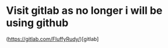 <!--[![Top Langs](https://github-readme-stats.vercel.app/api/top-langs/?username=FluffyRudy)](https://github-readme-stats.vercel.app/api/top-langs/?username=FluffyRudy&langs_count=10)<br> -->

<!--
**FluffyRudy/FluffyRudy** is a ✨ _special_ ✨ repository because its `README.md` (this file) appears on your GitHub profile.

Here are some ideas to get you started:

- 🔭 I’m currently working on ...
- 🌱 I’m currently learning ...
- 👯 I’m looking to collaborate on ...
- 🤔 I’m looking for help with ...
- 💬 Ask me about ...
- 📫 How to reach me: ...
- 😄 Pronouns: ...
- ⚡ Fun fact: ...
-->
# Visit gitlab as no longer i will be using github
(https://gitlab.com/FluffyRudy/)[gitlab]

